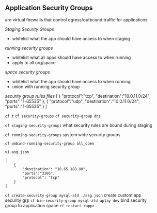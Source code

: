 ## Application Security Groups
are virtual firewalls that control egress/outbound traffic for applications

*Staging Security Groups*
- whitelist what the app should have access to when staging

*running security groups*
- whitelist what all apps should have access to when running
- apply to all org/space

*space security groups*
- whitelist what the app should have access to when running
- union with running security group

*security group rules files*
[
	{
		"protocol":"tcp",
		"destination":"10.0.11.0/24",
		"ports":"1-65535"
	},
	{
		"protocol":"udp",
		"destination":"10.0.11.0/24",
		"ports":"1-65535"
	}
]

`cf t`
`cf security-groups` 
`cf security-group dns`

`cf staging-security-groups` what security rules are bound during staging

`cf running-security-groups` system wide security groups

`cf unbind-running-security-group all_open`

`vi asg.json`
```
[
	{
		"destination": "10.65.188.80",
		"ports":"3306",
		"protocol": "tcp"
	}
]
```
`cf create-security-group mysql-atd ./asg.json` create custom app security grp
`cf bin-security-group mysql-atd aplay dev` bind security group to application space
`cf restart <app>`